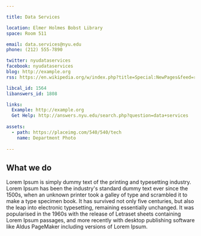 ```yaml
---

title: Data Services

location: Elmer Holmes Bobst Library
space: Room 511

email: data.services@nyu.edu
phone: (212) 555-7890

twitter: nyudataservices
facebook: nyudataservices
blog: http://example.org
rss: https://en.wikipedia.org/w/index.php?title=Special:NewPages&feed=rss

libcal_id: 1564
libanswers_id: 1808

links:
  Example: http://example.org
  Get Help: http://answers.nyu.edu/search.php?question=data+services
  
assets:
  - path: https://placeimg.com/540/540/tech
    name: Department Photo
  
---
```


## What we do

Lorem Ipsum is simply dummy text of the printing and typesetting industry. Lorem Ipsum has been the industry's standard dummy text ever since the 1500s, when an unknown printer took a galley of type and scrambled it to make a type specimen book. It has survived not only five centuries, but also the leap into electronic typesetting, remaining essentially unchanged. It was popularised in the 1960s with the release of Letraset sheets containing Lorem Ipsum passages, and more recently with desktop publishing software like Aldus PageMaker including versions of Lorem Ipsum.
